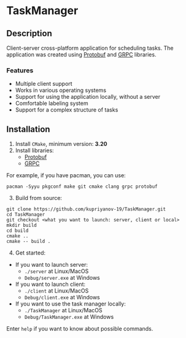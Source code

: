 # TaskManager
## Description
Client-server cross-platform application for scheduling tasks. The application was created using [Protobuf](https://developers.google.com/protocol-buffers) and [GRPC](https://grpc.io) libraries.
### Features
- Multiple client support
- Works in various operating systems
- Support for using the application locally, without a server
- Comfortable labeling system
- Support for a complex structure of tasks
## Installation
1. Install `CMake`, minimum version: **3.20**
2. Install libraries:
    - [Protobuf](https://github.com/protocolbuffers/protobuf)
    - [GRPC](https://github.com/grpc/grpc)
   
For example, if you have pacman, you can use:

`pacman -Syyu pkgconf make git cmake clang grpc protobuf`
   
3. Build from source:
```
git clone https://github.com/kupriyanov-19/TaskManager.git
cd TaskManager
git checkout <what you want to launch: server, client or local>
mkdir build
cd build
cmake ..
cmake -- build .
```
4. Get started:
- If you want to launch server:
    - `./server` at Linux/MacOS
    - `Debug/server.exe` at Windows
- If you want to launch client:
    - `./client` at Linux/MacOS
    - `Debug/client.exe` at Windows
- If you want to use the task manager locally:
    - `./TaskManager` at Linux/MacOS
    - `Debug/TaskManager.exe` at Windows

Enter `help` if you want to know about possible commands.